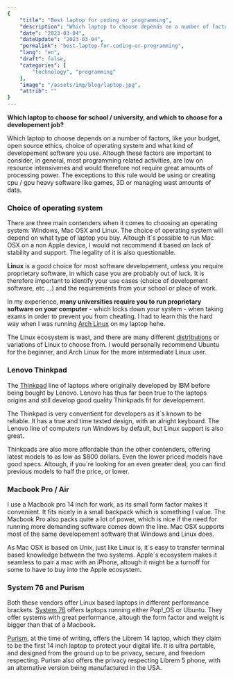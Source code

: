 ```yaml
---
{
    "title": "Best laptop for coding or programming",
    "description": "Which laptop to choose depends on a number of factors, like your budget, open source ethics, choice of operating system and what kind of developement software you use. Altough these factors are important to consider, in general, most programming related activities, are low on resource intensivenes and would therefore not require great amounts of processing power.",
    "date": "2023-03-04",
    "dateUpdate": "2023-03-04",
    "permalink": "best-laptop-for-coding-or-programming",
    "lang": "en",
    "draft": false,
    "categories": [
        "technology", "programming"
    ],
    "image": "/assets/img/blog/laptop.jpg",
    "attrib": ""
}
---
```


**Which laptop to choose for school / university, and which to choose for a developement job?**

Which laptop to choose depends on a number of factors, like your budget, open source ethics, choice of operating system and what kind of developement software you use. Altough these factors are important to consider, in general, most programming related activities, are low on resource intensivenes and would therefore not require great amounts of processing power. The exceptions to this rule would be using or creating cpu / gpu heavy software like games, 3D or managing wast amounts of data.

### Choice of operating system

There are three main contenders when it comes to choosing an operating system: Windows, Mac OSX and Linux. The choice of operating system will depend on what type of laptop you buy. Altough it´s possible to run Mac OSX on a non Apple device, I would not recommend it based on lack of stability and support. The legality of it is also questionable.

**Linux** is a good choice for most software developement, unless you require proprietary software, in which case you are probably out of luck. It is therefore important to identify your use cases (choice of development software, etc ...) and the requirements from your school or place of work.

In my experience, **many universities require you to run proprietary software on your computer** - which locks down your system - when taking exams in order to prevent you from cheating. I had to learn this the hard way when I was running [Arch Linux](https://archlinux.org) on my laptop hehe.

The Linux ecosystem is wast, and there are many different [distributions](https://distrowatch.com) or variations of Linux to choose from. I would personally recommend Ubuntu for the beginner, and Arch Linux for the more intermediate Linux user.

### Lenovo Thinkpad

The [Thinkpad](https://www.lenovo.com) line of laptops where originally developed by IBM before being bought by Lenovo. Lenovo has thus far been true to the laptops origins and still develop good quality Thinkpads fit for developement.

The Thinkpad is very conventient for developers as it´s known to be reliable. It has a true and time tested design, with an alright keyboard. The Lenovo line of computers run Windows by default, but Linux support is also great.

Thinkpads are also more affordable than the other contenders, offering latest models to as low as $800 dollars. Even the lower priced models have good specs. Altough, if you´re looking for an even greater deal, you can find previous models to half the price, or lower.

### Macbook Pro / Air

I use a Macbook pro 14 inch for work, as its small form factor makes it convenient. It fits nicely in a small backpack which is something I value. The Macbook Pro also packs quite a lot of power, which is nice if the need for running more demanding software comes down the line. Mac OSX supports most of the same developement software that Windows and Linux does.

As Mac OSX is based on Unix, just like Linux is, it´s easy to transfer terminal based knowledge between the two systems.
Apple´s ecosystem makes it seamless to pair a mac with an iPhone, altough it might be a turnoff for some to have to buy into the Apple ecosystem.

### System 76 and Purism

Both these vendors offer Linux based laptops in different performance brackets. [System 76](https://system76.com) offers laptops running either Pop!_OS or Ubuntu. They offer systems with great performance, altough the form factor and weight is bigger than that of a Macbook.

[Purism](https://puri.sm), at the time of writing, offers the Librem 14 laptop, which they claim to be the first 14 inch laptop to protect your digital life. It is ultra portable, and designed from the ground up to be privacy, secure, and freedom respecting. Purism also offers the privacy respecting Librem 5 phone, with an alternative version being manufactured in the USA.
